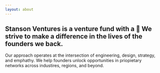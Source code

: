 ```yaml
---
layout: about
---
```


## Stanson Ventures is a venture fund with a 💚 We strive to make a difference in the lives of the founders we back.

Our approach operates at the intersection of engineering, design, strategy, and emphathy. We help founders unlock opportunities in priopietary networks across industires, regions, and beyond.
